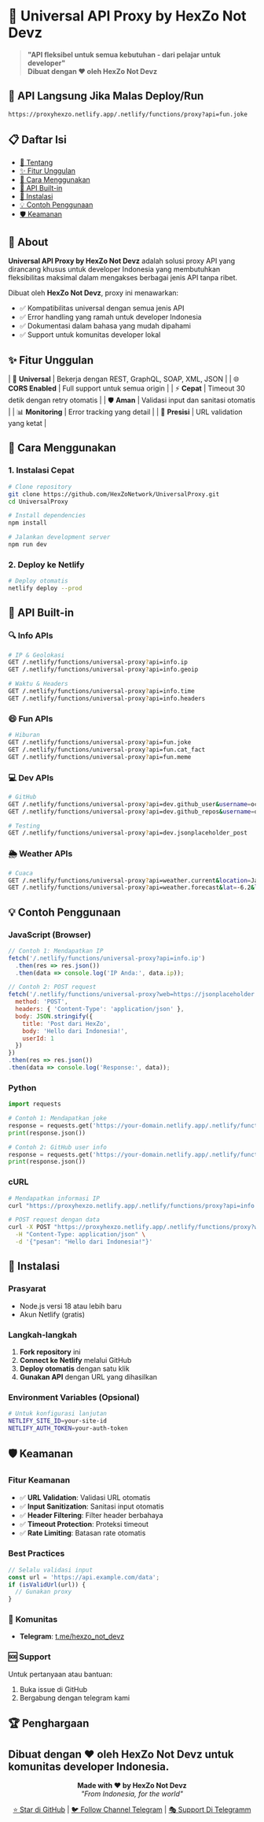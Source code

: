 # 🚀 Universal API Proxy by HexZo Not Devz

> **"API fleksibel untuk semua kebutuhan - dari pelajar untuk developer"**  
> **Dibuat dengan ❤️ oleh HexZo Not Devz**
## 🎁 API Langsung Jika Malas Deploy/Run
```bash
https://proxyhexzo.netlify.app/.netlify/functions/proxy?api=fun.joke
```
## 📋 Daftar Isi
- [🌟 Tentang](#-tentang)
- [✨ Fitur Unggulan](#-fitur-unggulan)
- [🚀 Cara Menggunakan](#-cara-menggunakan)
- [📡 API Built-in](#-api-built-in)
- [🔧 Instalasi](#-instalasi)
- [💡 Contoh Penggunaan](#-contoh-penggunaan)
- [🛡️ Keamanan](#-keamanan)

## 🌟 About

**Universal API Proxy by HexZo Not Devz** adalah solusi proxy API yang dirancang khusus untuk developer Indonesia yang membutuhkan fleksibilitas maksimal dalam mengakses berbagai jenis API tanpa ribet.

Dibuat oleh **HexZo Not Devz**, proxy ini menawarkan:
- ✅ Kompatibilitas universal dengan semua jenis API
- ✅ Error handling yang ramah untuk developer Indonesia
- ✅ Dokumentasi dalam bahasa yang mudah dipahami
- ✅ Support untuk komunitas developer lokal

## ✨ Fitur Unggulan

| 🔗 **Universal** | Bekerja dengan REST, GraphQL, SOAP, XML, JSON |
| 🌐 **CORS Enabled** | Full support untuk semua origin |
| ⚡ **Cepat** | Timeout 30 detik dengan retry otomatis |
| 🛡️ **Aman** | Validasi input dan sanitasi otomatis |
| 📊 **Monitoring** | Error tracking yang detail |
| 🎯 **Presisi** | URL validation yang ketat |

## 🚀 Cara Menggunakan

### 1. Instalasi Cepat
```bash
# Clone repository
git clone https://github.com/HexZoNetwork/UniversalProxy.git
cd UniversalProxy

# Install dependencies
npm install

# Jalankan development server
npm run dev
```

### 2. Deploy ke Netlify
```bash
# Deploy otomatis
netlify deploy --prod
```

## 📡 API Built-in

### 🔍 Info APIs
```bash
# IP & Geolokasi
GET /.netlify/functions/universal-proxy?api=info.ip
GET /.netlify/functions/universal-proxy?api=info.geoip

# Waktu & Headers
GET /.netlify/functions/universal-proxy?api=info.time
GET /.netlify/functions/universal-proxy?api=info.headers
```

### 😄 Fun APIs
```bash
# Hiburan
GET /.netlify/functions/universal-proxy?api=fun.joke
GET /.netlify/functions/universal-proxy?api=fun.cat_fact
GET /.netlify/functions/universal-proxy?api=fun.meme
```

### 💻 Dev APIs
```bash
# GitHub
GET /.netlify/functions/universal-proxy?api=dev.github_user&username=octocat
GET /.netlify/functions/universal-proxy?api=dev.github_repos&username=octocat

# Testing
GET /.netlify/functions/universal-proxy?api=dev.jsonplaceholder_post
```

### 🌦️ Weather APIs
```bash
# Cuaca
GET /.netlify/functions/universal-proxy?api=weather.current&location=Jakarta
GET /.netlify/functions/universal-proxy?api=weather.forecast&lat=-6.2&lon=106.8
```

## 💡 Contoh Penggunaan

### JavaScript (Browser)
```javascript
// Contoh 1: Mendapatkan IP
fetch('/.netlify/functions/universal-proxy?api=info.ip')
  .then(res => res.json())
  .then(data => console.log('IP Anda:', data.ip));

// Contoh 2: POST request
fetch('/.netlify/functions/universal-proxy?web=https://jsonplaceholder.typicode.com/posts', {
  method: 'POST',
  headers: { 'Content-Type': 'application/json' },
  body: JSON.stringify({
    title: 'Post dari HexZo',
    body: 'Hello dari Indonesia!',
    userId: 1
  })
})
.then(res => res.json())
.then(data => console.log('Response:', data));
```

### Python
```python
import requests

# Contoh 1: Mendapatkan joke
response = requests.get('https://your-domain.netlify.app/.netlify/functions/universal-proxy?api=fun.joke')
print(response.json())

# Contoh 2: GitHub user info
response = requests.get('https://your-domain.netlify.app/.netlify/functions/universal-proxy?api=dev.github_user&username=octocat')
print(response.json())
```

### cURL
```bash
# Mendapatkan informasi IP
curl "https://proxyhexzo.netlify.app/.netlify/functions/proxy?api=info.ip"

# POST request dengan data
curl -X POST "https://proxyhexzo.netlify.app/.netlify/functions/proxy?web=https://httpbin.org/post" \
  -H "Content-Type: application/json" \
  -d '{"pesan": "Hello dari Indonesia!"}'
```

## 🔧 Instalasi

### Prasyarat
- Node.js versi 18 atau lebih baru
- Akun Netlify (gratis)

### Langkah-langkah
1. **Fork repository** ini
2. **Connect ke Netlify** melalui GitHub
3. **Deploy otomatis** dengan satu klik
4. **Gunakan API** dengan URL yang dihasilkan

### Environment Variables (Opsional)
```bash
# Untuk konfigurasi lanjutan
NETLIFY_SITE_ID=your-site-id
NETLIFY_AUTH_TOKEN=your-auth-token
```

## 🛡️ Keamanan

### Fitur Keamanan
- ✅ **URL Validation**: Validasi URL otomatis
- ✅ **Input Sanitization**: Sanitasi input otomatis
- ✅ **Header Filtering**: Filter header berbahaya
- ✅ **Timeout Protection**: Proteksi timeout
- ✅ **Rate Limiting**: Batasan rate otomatis

### Best Practices
```javascript
// Selalu validasi input
const url = 'https://api.example.com/data';
if (isValidUrl(url)) {
  // Gunakan proxy
}
```
### 💬 **Komunitas**
- **Telegram**: [t.me/hexzo_not_devz](https://t.me/wynexishere)

### 🆘 **Support**
Untuk pertanyaan atau bantuan:
1. Buka issue di GitHub
2. Bergabung dengan telegram kami
## 🏆 Penghargaan

Dibuat dengan ❤️ oleh **HexZo Not Devz** untuk komunitas developer Indonesia.
---

<div align="center">
  <p>
    <strong>Made with ❤️ by HexZo Not Devz</strong><br>
    <em>"From Indonesia, for the world"</em>
  </p>
  <p>
    <a href="https://github.com/HexZoNetwork/UniversalProxy">⭐ Star di GitHub</a> |
    <a href="https://t.me/wynexishere">🐦 Follow Channel Telegram</a> |
    <a href="https://t.me/hexzo_not_devz">🎭 Support Di Telegramm</a>
  </p>
</div>
